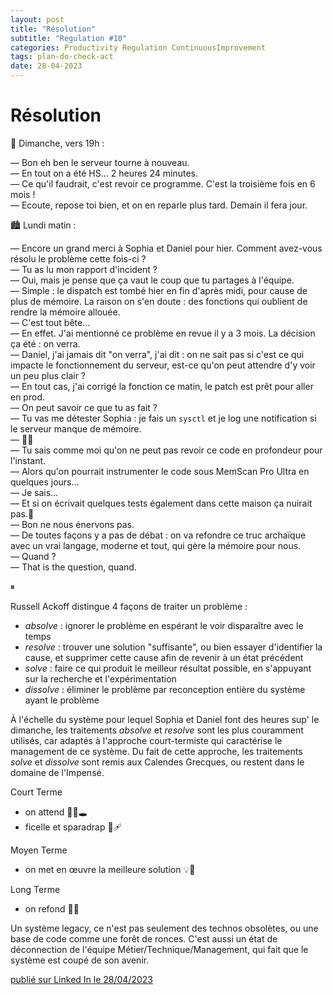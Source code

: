 ```yaml
---
layout: post
title: "Résolution"
subtitle: "Regulation #10"
categories: Productivity Regulation ContinuousImprovement
tags: plan-do-check-act
date: 28-04-2023
---
```

# Résolution

🌆 Dimanche, vers 19h :

— Bon eh ben le serveur tourne à nouveau.\
— En tout on a été HS… 2 heures 24 minutes.\
— Ce qu'il faudrait, c'est revoir ce programme. C'est la troisième fois en 6 mois !\
— Ecoute, repose toi bien, et on en reparle plus tard. Demain il fera jour.

<!--more-->
🏙 Lundi matin :

— Encore un grand merci à Sophia et Daniel pour hier. Comment avez-vous résolu le problème cette fois-ci ?\
— Tu as lu mon rapport d'incident ?\
— Oui, mais je pense que ça vaut le coup que tu partages à l'équipe.\
— Simple : le dispatch est tombé hier en fin d'après midi, pour cause de plus de mémoire. La raison on s'en doute : des fonctions qui oublient de rendre la mémoire allouée.\
— C'est tout bête…\
— En effet. J'ai mentionné ce problème en revue il y a 3 mois. La décision ça été : on verra.\
— Daniel, j'ai jamais dit "on verra", j'ai dit : on ne sait pas si c'est ce qui impacte le fonctionnement du serveur, est-ce qu'on peut attendre d'y voir un peu plus clair ?\
— En tout cas, j'ai corrigé la fonction ce matin, le patch est prêt pour aller en prod.\
— On peut savoir ce que tu as fait ?\
— Tu vas me détester Sophia : je fais un `sysctl` et je log une notification si le serveur manque de mémoire.\
— 🤦‍♀️\
— Tu sais comme moi qu'on ne peut pas revoir ce code en profondeur pour l'instant.\
— Alors qu'on pourrait instrumenter le code sous MemScan Pro Ultra en quelques jours…\
— Je sais…\
— Et si on écrivait quelques tests également dans cette maison ça nuirait pas.🤬\
— Bon ne nous énervons pas.\
— De toutes façons y a pas de débat : on va refondre ce truc archaïque avec un vrai langage, moderne et tout, qui gère la mémoire pour nous.\
— Quand ?\
— That is the question, quand.

⏸

Russell Ackoff distingue 4 façons de traiter un problème :

- *absolve* : ignorer le problème en espérant le voir disparaître avec le temps
- *resolve* : trouver une solution "suffisante", ou bien essayer d'identifier la cause, et supprimer cette cause afin de revenir à un état précédent
- *solve* : faire ce qui produit le meilleur résultat possible, en s'appuyant sur la recherche et l'expérimentation
- *dissolve* : éliminer le problème par reconception entière du système ayant le problème

À l'échelle du système pour lequel Sophia et Daniel font des heures sup' le dimanche, les traitements *absolve* et *resolve* sont les plus couramment utilisés, car adaptés à l'approche court-termiste qui caractérise le management de ce système.
Du fait de cette approche, les traitements *solve* et *dissolve* sont remis aux Calendes Grecques, ou restent dans le domaine de l'Impensé.

Court Terme
- on attend 🤸‍♀️🕳
- ficelle et sparadrap 🧶🩹

Moyen Terme
- on met en œuvre la meilleure solution 💡📐

Long Terme
- on refond 🌌🔭

Un système legacy, ce n'est pas seulement des technos obsolètes, ou une base de code comme une forêt de ronces.
C'est aussi un état de déconnection de l'équipe Métier/Technique/Management, qui fait que le système est coupé de son avenir.

[publié sur Linked In le 28/04/2023](https://www.linkedin.com/posts/christophe-thibaut-35b4657_ameliorationcontinue-activity-7057576670186065920-QlyQ?utm_source=share&utm_medium=member_desktop)
